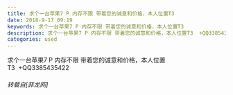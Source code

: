 ```yaml
---
title: 求个一台苹果7 P 内存不限 带着您的诚意和价格，本人位置T3
date: 2018-9-17 09:19
keywords: 求个一台苹果7 P 内存不限 带着您的诚意和价格，本人位置T3
description: 求个一台苹果7 P 内存不限 带着您的诚意和价格，本人位置T3  +QQ3385435422
categories: used
---
```

<td class="t_f" id="postmessage_1811144">

求个一台苹果7 P 内存不限 带着您的诚意和价格，本人位置T3  +QQ3385435422</td>
###### 转载自[菲龙网]
